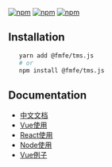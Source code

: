 [![npm](https://img.shields.io/npm/v/@fmfe/tms.js.svg)](https://www.npmjs.com/package/@fmfe/tms.js) 
[![npm](https://img.shields.io/npm/dm/@fmfe/tms.js.svg)](https://www.npmjs.com/package/@fmfe/tms.js)
[![npm](https://img.shields.io/npm/dt/@fmfe/tms.js.svg)](https://www.npmjs.com/package/@fmfe/tms.js)


## Installation
```bash
   yarn add @fmfe/tms.js
   # or
   npm install @fmfe/tms.js
```

## Documentation
- <a href="https://followmetech.github.io/tms/">中文文档</a>
- <a href="https://followmetech.github.io/tms/">Vue使用</a>
- <a href="https://followmetech.github.io/tms/install.html#react-%E4%BD%BF%E7%94%A8">React使用</a>
- <a href="https://followmetech.github.io/tms/install.html#nodejs-%E4%BD%BF%E7%94%A8">Node使用</a>
- <a href="https://github.com/FollowmeTech/tms/tree/master/package/vue-tms">Vue例子</a>

